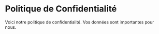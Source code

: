 # Politique de Confidentialité

Voici notre politique de confidentialité. Vos données sont importantes pour nous.
